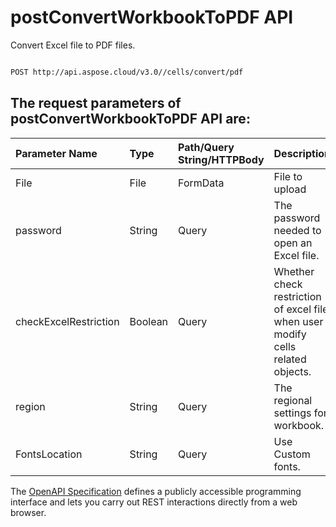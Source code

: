 # **postConvertWorkbookToPDF API**

Convert Excel file to PDF files. 

```bash

POST http://api.aspose.cloud/v3.0//cells/convert/pdf

```

## The request parameters of **postConvertWorkbookToPDF** API are: 

| Parameter Name | Type | Path/Query String/HTTPBody | Description | 
| :- | :- | :- |:- | 
|File|File|FormData|File to upload|
|password|String|Query|The password needed to open an Excel file.|
|checkExcelRestriction|Boolean|Query|Whether check restriction of excel file when user modify cells related objects.|
|region|String|Query|The regional settings for workbook.|
|FontsLocation|String|Query|Use Custom fonts.|


The [OpenAPI Specification](https://reference.aspose.cloud/cells/#/ConversionController/PostConvertWorkbookToPDF) defines a publicly accessible programming interface and lets you carry out REST interactions directly from a web browser.
